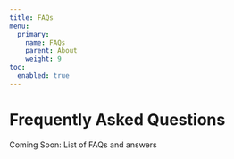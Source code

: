 ```yaml
---
title: FAQs
menu:
  primary:
    name: FAQs
    parent: About
    weight: 9
toc:
  enabled: true
---
```


# Frequently Asked Questions

Coming Soon: List of FAQs and answers
